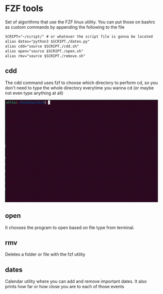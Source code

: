 # FZF tools

Set of algorithms that use the FZF linux utility. You can put those on bashrc as custom commands by appending the following to the file

```shell
SCRIPT="~/script/" # or whatever the script file is gonna be located
alias dates="python3 $SCRIPT./dates.py"
alias cdd="source $SCRIPT./cdd.sh"
alias open="source $SCRIPT./open.sh"
alias rmv="source $SCRIPT./remove.sh"
```



## cdd

The cdd command uses fzf to choose which directory to perform cd, so you don't need to type the whole directory everytime you wanna cd (or maybe not even type anything at all)

<img src="https://github.com/4tila/FZF_tools/blob/main/imgs/cdd.gif" width="512" height="337" />

## open

It chooses the program to open based on file type from terminal. 

## rmv

Deletes a folder or file with the fzf utility

## dates

Calendar utility where you can add and remove important dates. It also prints how far or how close you are to each of those events


